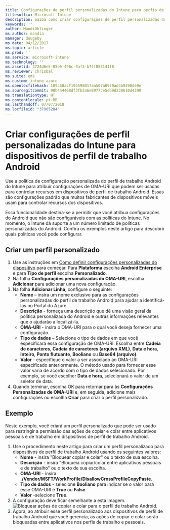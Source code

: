 ```yaml
---
title: Configurações de perfil personalizadas do Intune para perfis de trabalho Android
titlesuffix: Microsoft Intune
description: Saiba como criar configurações de perfil personalizadas do Microsoft Intune para dispositivos de perfil de trabalho Android.
keywords: ''
author: MandiOhlinger
ms.author: mandia
manager: dougeby
ms.date: 04/12/2017
ms.topic: article
ms.prod: ''
ms.service: microsoft-intune
ms.technology: ''
ms.assetid: 4724d6e5-05e5-496c-9af3-b74f083141f8
ms.reviewer: chrisbal
ms.suite: ems
ms.custom: intune-azure
ms.openlocfilehash: 109c50acf194598017aa507a0979ad3b9298de9e
ms.sourcegitcommit: 98b444468df3fb2a6e8977ce5eb9d238610d4398
ms.translationtype: HT
ms.contentlocale: pt-BR
ms.lasthandoff: 07/07/2018
ms.locfileid: "37905284"
---
```

# <a name="create-intune-custom-profile-settings-for-android-work-profile-devices"></a>Criar configurações de perfil personalizadas do Intune para dispositivos de perfil de trabalho Android

Use a política de configuração personalizada do perfil de trabalho Android do Intune para atribuir configurações de OMA-URI que podem ser usadas para controlar recursos em dispositivos de perfil de trabalho Android. Essas são configurações padrão que muitos fabricantes de dispositivos móveis usam para controlar recursos dos dispositivos.

Essa funcionalidade destina-se a permitir que você atribua configurações do Android que não são configuráveis com as políticas do Intune. No momento, o Intune dá suporte a um número limitado de políticas personalizadas do Android. Confira os exemplos neste artigo para descobrir quais políticas você pode configurar.

## <a name="create-a-custom-profile"></a>Criar um perfil personalizado

1. Use as instruções em [Como definir configurações personalizadas do dispositivo](custom-settings-configure.md) para começar. Para **Plataforma** escolha **Android Enterprise** e para **Tipo de perfil** escolha **Personalizado**.
2. Na folha **Configurações personalizadas do OMA-URI**, escolha **Adicionar** para adicionar uma nova configuração.
3. Na folha **Adicionar Linha**, configure o seguinte:
    - **Nome** – insira um nome exclusivo para as configurações personalizadas do perfil de trabalho Android para ajudar a identificá-las no Portal do Azure.
    - **Descrição** - forneça uma descrição que dê uma visão geral da política personalizada do Android e outras informações relevantes que o ajudarão a localizá-la.
    - **OMA-URI** - insira o OMA-URI para o qual você deseja fornecer uma configuração.
    - **Tipo de dados** – Selecione o tipo de dados em que você especificará essa configuração de OMA-URI. Escolha entre **Cadeia de caracteres**, **Cadeia de caracteres (arquivo XML)**, **Data e hora**, **Inteiro**, **Ponto flutuante**, **Booliano** ou **Base64 (arquivo)**.
    - **Valor** - especifique o valor a ser associado ao OMA-URI especificado anteriormente. O método usado para fornecer esse valor varia de acordo com o tipo de dados selecionado. Por exemplo, se você escolher **Data e hora**, selecionará o valor de um seletor de data.
4. Quando terminar, escolha OK para retornar para às **Configurações Personalizadas de OMA-URI** e, em seguida, adicione mais configurações ou escolha **Criar** para criar o perfil personalizado.


## <a name="example"></a>Exemplo

Neste exemplo, você criará um perfil personalizado que pode ser usado para restringir a permissão das ações de copiar e colar entre aplicativos pessoais e de trabalho em dispositivos de perfil de trabalho Android.

1. Use o procedimento neste artigo para criar um perfil personalizado para dispositivos de perfil de trabalho Android usando os seguintes valores:
    - **Nome** - insira "Bloquear copiar e colar" ou o texto de sua escolha.
    - **Descrição** - insira "Bloqueia copiar/colar entre aplicativos pessoais e de trabalho" ou o texto de sua escolha.
    - **OMA-URI** - insira **./Vendor/MSFT/WorkProfile/DisallowCrossProfileCopyPaste**.
    - **Tipo de dados** - selecione **Booliano** para indicar se o valor para esse OMA-URI é **True** ou **False**.
    - **Valor** -selecione **True**.
2. A configuração deve ficar semelhante a esta imagem.
![Bloquear ações de copiar e colar para o perfil de trabalho Android.](./media/custom-policy-afw-copy-paste.png)
3. Agora, ao atribuir esse perfil personalizado aos dispositivos de perfil de trabalho Android que você gerencia, as ações de copiar e colar serão bloqueadas entre aplicativos nos perfis de trabalho e pessoais.